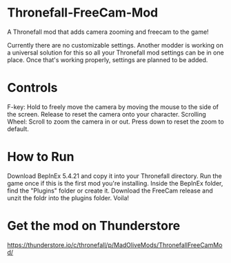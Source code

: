 # Thronefall-FreeCam-Mod
A Thronefall mod that adds camera zooming and freecam to the game!

Currently there are no customizable settings. Another modder is working on a universal solution for this so all your Thronefall mod settings can be in one place. Once that's working properly, settings are planned to be added.

# Controls
F-key: Hold to freely move the camera by moving the mouse to the side of the screen. Release to reset the camera onto your character.
Scrolling Wheel: Scroll to zoom the camera in or out. Press down to reset the zoom to default.

# How to Run
Download BepInEx 5.4.21 and copy it into your Thronefall directory. Run the game once if this is the first mod you're installing. Inside the BepInEx folder, find the "Plugins" folder or create it. Download the FreeCam release and unzit the foldr into the plugins folder. Voila!

# Get the mod on Thunderstore
https://thunderstore.io/c/thronefall/p/MadOliveMods/ThronefallFreeCamMod/

